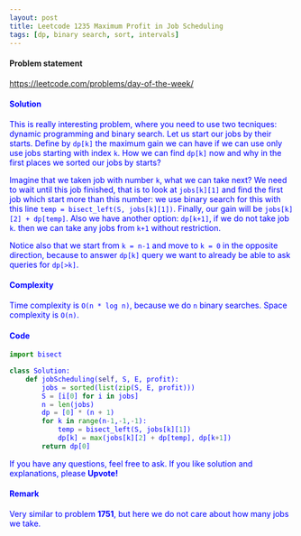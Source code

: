 ```yaml
---
layout: post
title: Leetcode 1235 Maximum Profit in Job Scheduling
tags: [dp, binary search, sort, intervals]
---
```


#### Problem statement

<a href="https://leetcode.com/problems/day-of-the-week/"> <font color = blue>https://leetcode.com/problems/day-of-the-week/

#### Solution
This is really interesting problem, where you need to use two tecniques: dynamic programming and binary search. Let us start our jobs by their starts. Define by `dp[k]` the maximum gain we can have if we can use only use jobs starting with index `k`. How we can find `dp[k]` now and why in the first places we sorted our jobs by starts?

Imagine that we taken job with number `k`, what we can take next? We need to wait until this job finished, that is to look at `jobs[k][1]` and find the first job which start more than this number: we use binary search for this with this line `temp = bisect_left(S, jobs[k][1])`. Finally, our gain will be `jobs[k][2] + dp[temp]`. Also we have another option: `dp[k+1]`, if we do not take job `k`. then we can take any jobs from `k+1` without restriction.

Notice also that we start from `k = n-1` and move to `k = 0` in the opposite direction, because to answer `dp[k]` query we want to already be able to ask queries for `dp[>k]`.

#### Complexity
Time complexity is `O(n * log n)`, because we do `n` binary searches. Space complexity is `O(n)`.

#### Code
```python
import bisect

class Solution:
    def jobScheduling(self, S, E, profit):
        jobs = sorted(list(zip(S, E, profit)))
        S = [i[0] for i in jobs]
        n = len(jobs)
        dp = [0] * (n + 1)
        for k in range(n-1,-1,-1):
            temp = bisect_left(S, jobs[k][1])
            dp[k] = max(jobs[k][2] + dp[temp], dp[k+1])
        return dp[0]
```

If you have any questions, feel free to ask. If you like solution and explanations, please **Upvote!**


#### Remark
Very similar to problem **1751**, but here we do not care about how many jobs we take. 
